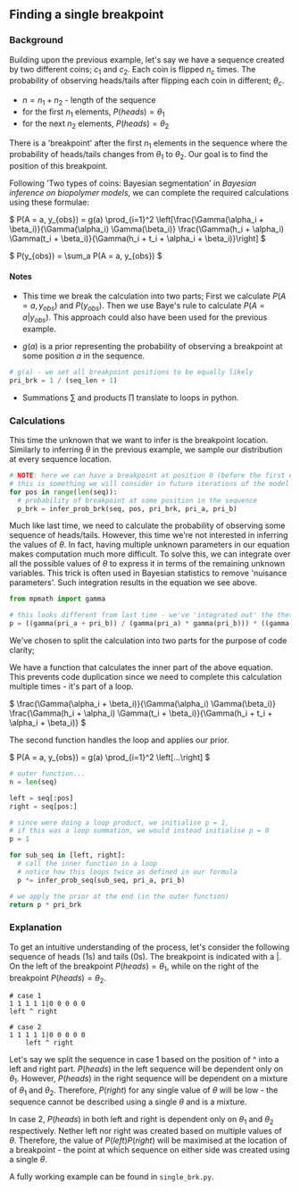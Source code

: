 ## Finding a single breakpoint

### Background

Building upon the previous example, let's say we have a sequence created by two different coins; $c_1$ and $c_2$. Each coin is flipped $n_c$ times. The probability of observing heads/tails after flipping each coin in different; $\theta_c$.

- $n = n_1 + n_2$ - length of the sequence
- for the first $n_1$ elements, $P(heads) = \theta_1$
- for the next $n_2$ elements, $P(heads) = \theta_2$

There is a 'breakpoint' after the first $n_1$ elements in the sequence where the probability of heads/tails changes from $\theta_1$ to $\theta_2$. Our goal is to find the position of this breakpoint.

Following 'Two types of coins: Bayesian segmentation' in *Bayesian inference on biopolymer models*, we can complete the required calculations using these formulae:

$
P(A = a, y_{obs}) = g(a) \prod_{i=1}^2 \left[\frac{\Gamma(\alpha_i + \beta_i)}{\Gamma(\alpha_i) \Gamma(\beta_i)} \frac{\Gamma(h_i + \alpha_i) \Gamma(t_i + \beta_i)}{\Gamma(h_i + t_i + \alpha_i + \beta_i)}\right]
$

$
P(y_{obs}) = \sum_a P(A = a, y_{obs})
$

#### Notes

- This time we break the calculation into two parts; First we calculate $P(A = a, y_{obs})$ and $P(y_{obs})$. Then we use Baye's rule to calculate $P(A = a | y_{obs})$. This approach could also have been used for the previous example.

- $g(a)$ is a prior representing the probability of observing a breakpoint at some position $a$ in the sequence.

```py
# g(a) - we set all breakpoint positions to be equally likely
pri_brk = 1 / (seq_len + 1)
```

- Summations $\sum$ and products $\prod$ translate to loops in python.

### Calculations

This time the unknown that we want to infer is the breakpoint location. Similarly to inferring $\theta$ in the previous example, we sample our distribution at every sequence location.

```py
# NOTE: here we can have a breakpoint at position 0 (before the first element)
# this is something we will consider in future iterations of the model
for pos in range(len(seq)):
  # probability of breakpoint at some position in the sequence
  p_brk = infer_prob_brk(seq, pos, pri_brk, pri_a, pri_b)
```

Much like last time, we need to calculate the probability of observing some sequence of heads/tails. However, this time we're not interested in inferring the values of $\theta$. In fact, having multiple unknown parameters in our equation makes computation much more difficult. To solve this, we can integrate over all the possible values of $\theta$ to express it in terms of the remaining unknown variables. This trick is often used in Bayesian statistics to remove 'nuisance parameters'. Such integration results in the equation we see above.

```py
from mpmath import gamma

# this looks different from last time - we've 'integrated out' the theta parameters
p = ((gamma(pri_a + pri_b)) / (gamma(pri_a) * gamma(pri_b))) * ((gamma(heads + pri_a) * gamma(tails + pri_b)) / (gamma(n + pri_a + pri_b)))
```

We've chosen to split the calculation into two parts for the purpose of code clarity;

We have a function that calculates the inner part of the above equation. This prevents code duplication since we need to complete this calculation multiple times - it's part of a loop.

$
\frac{\Gamma(\alpha_i + \beta_i)}{\Gamma(\alpha_i) \Gamma(\beta_i)} \frac{\Gamma(h_i + \alpha_i) \Gamma(t_i + \beta_i)}{\Gamma(h_i + t_i + \alpha_i + \beta_i)}
$

The second function handles the loop and applies our prior.

$
P(A = a, y_{obs}) = g(a) \prod_{i=1}^2 \left[...\right]
$

```py
# outer function...
n = len(seq)

left = seq[:pos]
right = seq[pos:]

# since were doing a loop product, we initialise p = 1,
# if this was a loop summation, we would instead initialise p = 0
p = 1

for sub_seq in [left, right]:
  # call the inner function in a loop
  # notice how this loops twice as defined in our formula
  p *= infer_prob_seq(sub_seq, pri_a, pri_b)

# we apply the prior at the end (in the outer function)
return p * pri_brk
```

### Explanation

To get an intuitive understanding of the process, let's consider the following sequence of heads (1s) and tails (0s). The breakpoint is indicated with a |. On the left of the breakpoint $P(heads) = \theta_1$, while on the right of the breakpoint $P(heads) = \theta_2$.

```
# case 1
1 1 1 1 1|0 0 0 0 0
left ^ right

# case 2
1 1 1 1 1|0 0 0 0 0
    left ^ right
```

Let's say we split the sequence in case 1 based on the position of ^ into a left and right part. $P(heads)$ in the left sequence will be dependent only on $\theta_1$. However, $P(heads)$ in the right sequence will be dependent on a mixture of $\theta_1$ and $\theta_2$. Therefore, $P(right)$ for any single value of $\theta$ will be low - the sequence cannot be described using a single $\theta$ and is a mixture.

In case 2, $P(heads)$ in both left and right is dependent only on $\theta_1$ and $\theta_2$ respectively. Nether left nor right was created based on multiple values of $\theta$. Therefore, the value of $P(left) P(right)$ will be maximised at the location of a breakpoint - the point at which sequence on either side was created using a single $\theta$.

A fully working example can be found in `single_brk.py`.
